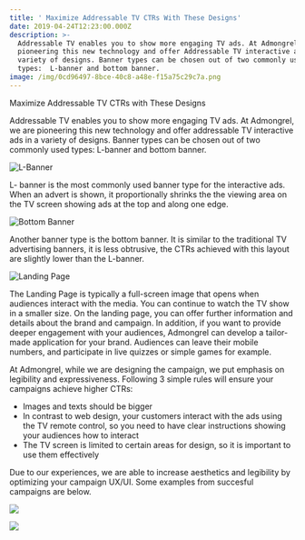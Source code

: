 ```yaml
---
title: ' Maximize Addressable TV CTRs With These Designs'
date: 2019-04-24T12:23:00.000Z
description: >-
  Addressable TV enables you to show more engaging TV ads. At Admongrel, we are
  pioneering this new technology and offer Addressable TV interactive ads in a
  variety of designs. Banner types can be chosen out of two commonly used
  types:  L-banner and bottom banner.
image: /img/0cd96497-8bce-40c8-a48e-f15a75c29c7a.png
---
```

Maximize Addressable TV CTRs with These Designs

Addressable TV enables you to show more engaging TV ads. At Admongrel, we are pioneering  this new technology and offer addressable TV interactive ads in a variety of designs. Banner types can be chosen out of two commonly used types:  L-banner and bottom banner.

![L-Banner](/img/7f1dd792-2b28-4db9-9863-25ad278a4649.png "L-Banner")

L- banner is the most commonly used banner type for the interactive ads.  When an advert is shown, it proportionally shrinks the  the viewing area on the TV screen showing ads at the top and along one edge.

![Bottom Banner](/img/e8e9aee7-1eb6-45a4-bb80-b3f98de44021.png "Bottom Banner")

Another banner type is the bottom banner. It is similar to the traditional TV advertising banners, it is less obtrusive, the CTRs achieved with this layout are slightly lower than the L-banner.

![Landing Page](/img/63b1dcce-6ce5-4fe9-a474-8f27ae9c1934.jpg "Landing Page")

The Landing Page is typically a full-screen image that opens when audiences interact with the media. You can continue to watch the TV show in a smaller size. On the landing page, you can offer further information and details about the brand and campaign. In addition, if you want to provide deeper engagement with your audiences, Admongrel can develop a tailor-made application for your brand. Audiences can leave their mobile numbers, and participate in live quizzes or simple games for example.

At Admongrel, while we are designing the campaign, we put emphasis on legibility and expressiveness. Following 3 simple rules will ensure your campaigns achieve higher CTRs:

* Images and texts should be bigger
* In contrast to web design, your customers interact with the ads using the TV remote control, so you need to have clear instructions showing your audiences how to interact
* The TV screen is limited to certain areas for design, so it is important to use them effectively

Due to our experiences, we are able to increase aesthetics and legibility by optimizing your campaign UX/UI. Some examples from succesful campaigns are below.

![](/img/d416c607-7fec-478c-8f1e-7d115f61cec5.png)



![](/img/0f6100b1-2c84-4c91-a2f2-843e001df209.png)
